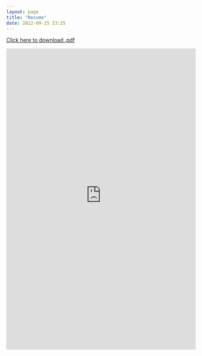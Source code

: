 ```yaml
---
layout: page
title: "Resume"
date: 2012-09-25 23:25
---
```

[Click here to download .pdf](https://dl.dropboxusercontent.com/s/lrfmzg1j3mj1f8k/JacobStoeffler-Resume.pdf)

<embed type="application/pdf" src="https://dl.dropboxusercontent.com/s/lrfmzg1j3mj1f8k/JacobStoeffler-Resume.pdf" width="100%" height="800" />